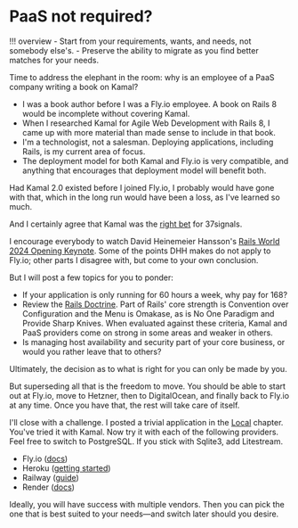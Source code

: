 # PaaS not required?

!!! overview
    - Start from your requirements, wants, and needs, not somebody else's.
    - Preserve the ability to migrate as you find better matches for your needs.

Time to address the elephant in the room: why is an employee of a PaaS company writing a book on Kamal?

- I was a book author before I was a Fly.io employee. A book on Rails 8 would be incomplete without covering Kamal.
- When I researched Kamal for Agile Web Development with Rails 8, I came up with more material than made sense to include in that book.
- I'm a technologist, not a salesman. Deploying applications, including Rails, is my current area of focus.
- The deployment model for both Kamal and Fly.io is very compatible, and anything that encourages that deployment model will benefit both.

Had Kamal 2.0 existed before I joined Fly.io, I probably would have gone with that, which in the long run would have been a loss, as I've learned so much.

And I certainly agree that Kamal was the [right bet]((https://world.hey.com/dhh/the-big-cloud-exit-faq-20274010)) for 37signals.

I encourage everybody to watch David Heinemeier Hansson's
[Rails World 2024 Opening Keynote](https://www.youtube.com/watch?v=-cEn_83zRFw).
Some of the points DHH makes do not apply to Fly.io; other parts I disagree with, but come to your own conclusion.

But I will post a few topics for you to ponder:

- If your application is only running for 60 hours a week, why pay for 168?
- Review the [Rails Doctrine](https://rubyonrails.org/doctrine). Part of Rails' core strength is Convention over Configuration and the Menu is Omakase, as is No One Paradigm and Provide Sharp Knives. When evaluated against these criteria, Kamal and PaaS providers come on strong in some areas and weaker in others.
- Is managing host availability and security part of your core business, or would you rather leave that to others?

Ultimately, the decision as to what is right for you can only be made by you.

But superseding all that is the freedom to move. You should be able to start out at Fly.io, move to Hetzner, then to DigitalOcean, and finally back to Fly.io at any time. Once you have that, the rest will take care of itself.

I'll close with a challenge. I posted a trivial application in the [Local](Local.md) chapter. You've tried it with Kamal. Now try it with each of the following providers. Feel free to switch to PostgreSQL. If you stick with Sqlite3, add Litestream.

- Fly.io ([docs](https://fly.io/rails))
- Heroku ([getting started](https://devcenter.heroku.com/articles/getting-started-with-rails8))
- Railway ([guide](https://docs.railway.com/guides/rails))
- Render ([docs](https://render.com/docs/deploy-rails))

Ideally, you will have success with multiple vendors. Then you can pick the one that is best suited to your needs—and switch later should you desire.